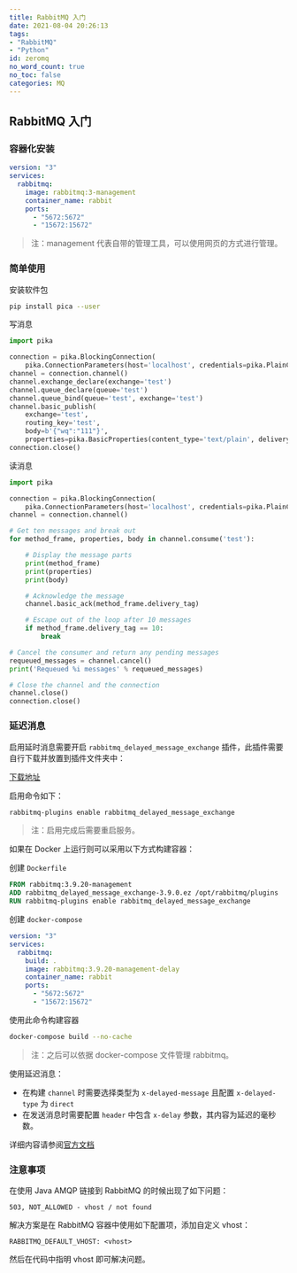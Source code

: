 ```yaml
---
title: RabbitMQ 入门
date: 2021-08-04 20:26:13
tags:
- "RabbitMQ"
- "Python"
id: zeromq
no_word_count: true
no_toc: false
categories: MQ
---
```


## RabbitMQ 入门

### 容器化安装

```yaml
version: "3"
services:
  rabbitmq:
    image: rabbitmq:3-management
    container_name: rabbit
    ports:
      - "5672:5672"
      - "15672:15672"
```

> 注：management 代表自带的管理工具，可以使用网页的方式进行管理。

### 简单使用

安装软件包

```bash
pip install pica --user
```

写消息

```python
import pika

connection = pika.BlockingConnection(
    pika.ConnectionParameters(host='localhost', credentials=pika.PlainCredentials('guest', 'guest')))
channel = connection.channel()
channel.exchange_declare(exchange='test')
channel.queue_declare(queue='test')
channel.queue_bind(queue='test', exchange='test')
channel.basic_publish(
    exchange='test',
    routing_key='test',
    body=b'{"wq":"111"}',
    properties=pika.BasicProperties(content_type='text/plain', delivery_mode=pika.DeliveryMode.Transient))
connection.close()
```

读消息

```python
import pika

connection = pika.BlockingConnection(
    pika.ConnectionParameters(host='localhost', credentials=pika.PlainCredentials('guest', 'guest')))
channel = connection.channel()

# Get ten messages and break out
for method_frame, properties, body in channel.consume('test'):

    # Display the message parts
    print(method_frame)
    print(properties)
    print(body)

    # Acknowledge the message
    channel.basic_ack(method_frame.delivery_tag)

    # Escape out of the loop after 10 messages
    if method_frame.delivery_tag == 10:
        break

# Cancel the consumer and return any pending messages
requeued_messages = channel.cancel()
print('Requeued %i messages' % requeued_messages)

# Close the channel and the connection
channel.close()
connection.close()
```

### 延迟消息

启用延时消息需要开启 `rabbitmq_delayed_message_exchange` 插件，此插件需要自行下载并放置到插件文件夹中：

[下载地址](https://github.com/rabbitmq/rabbitmq-delayed-message-exchange/releases)

启用命令如下：

```bash
rabbitmq-plugins enable rabbitmq_delayed_message_exchange
```

> 注：启用完成后需要重启服务。

如果在 Docker 上运行则可以采用以下方式构建容器：

创建 `Dockerfile`

```dockerfile
FROM rabbitmq:3.9.20-management
ADD rabbitmq_delayed_message_exchange-3.9.0.ez /opt/rabbitmq/plugins
RUN rabbitmq-plugins enable rabbitmq_delayed_message_exchange
```

创建 `docker-compose `

```yaml
version: "3"
services:
  rabbitmq:
    build: .
    image: rabbitmq:3.9.20-management-delay
    container_name: rabbit
    ports:
      - "5672:5672"
      - "15672:15672"
```

使用此命令构建容器

```bash
docker-compose build --no-cache
```

> 注：之后可以依据 docker-compose 文件管理 rabbitmq。

使用延迟消息：

- 在构建 `channel` 时需要选择类型为 `x-delayed-message` 且配置 `x-delayed-type` 为 `direct`
- 在发送消息时需要配置 `header` 中包含 `x-delay` 参数，其内容为延迟的毫秒数。

详细内容请参阅[官方文档](https://github.com/rabbitmq/rabbitmq-delayed-message-exchange)

### 注意事项

在使用 Java AMQP 链接到 RabbitMQ 的时候出现了如下问题：

```text
503, NOT_ALLOWED - vhost / not found
```

解决方案是在 RabbitMQ 容器中使用如下配置项，添加自定义 vhost：

```text
RABBITMQ_DEFAULT_VHOST: <vhost>
```

然后在代码中指明 vhost 即可解决问题。
